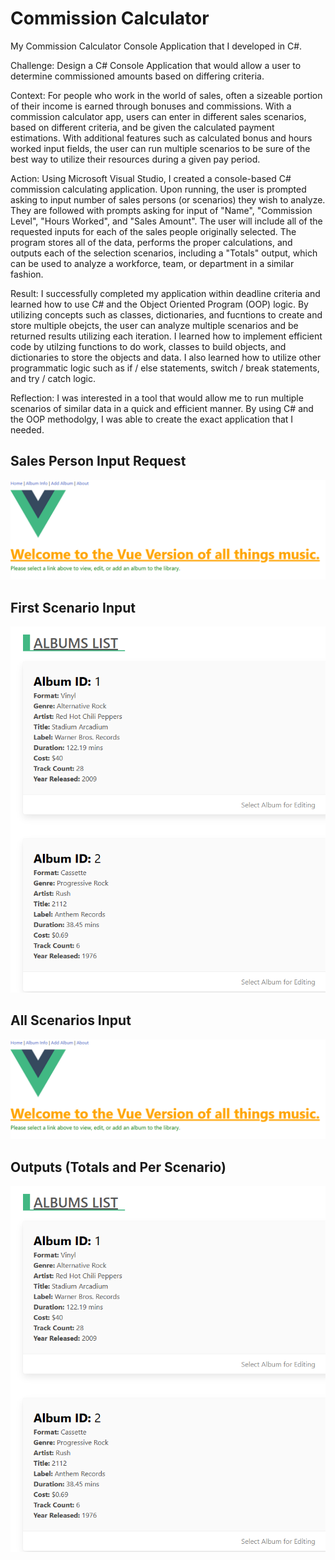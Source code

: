 # Commission Calculator

My Commission Calculator Console Application that I developed in C#.

Challenge: Design a C# Console Application that would allow a user to determine commissioned amounts based on differing criteria.

Context: For people who work in the world of sales, often a sizeable portion of their income is earned through bonuses and commissions. With a commission calculator app,
users can enter in different sales scenarios, based on different criteria, and be given the calculated payment estimations. With additional features such as calculated bonus and hours worked input fields, the user can run multiple scenarios to be sure of the best way to utilize their resources during a given pay period.

Action: Using Microsoft Visual Studio, I created a console-based C# commission calculating application. Upon running, the user is prompted asking to input number of sales persons
(or scenarios) they wish to analyze. They are followed with prompts asking for input of "Name", "Commission Level", "Hours Worked", and "Sales Amount". The user will include all of
the requested inputs for each of the sales people originally selected. The program stores all of the data, performs the proper calculations, and outputs each of the selection scenarios, including a "Totals" output, which can be used to analyze a workforce, team, or department in a similar fashion.

Result: I successfully completed my application within deadline criteria and learned how to use C# and the Object Oriented Program (OOP) logic. By utilizing concepts such as classes, dictionaries, and fucntions to create and store multiple obejcts, the user can analyze multiple scenarios and be returned results utilizing each iteration. I learned how to implement efficient code by utilzing functions to do work, classes to build objects, and dictionaries to store the objects and data. I also learned how to utilize other programmatic logic such as if / else statements, switch / break statements, and try / catch logic.

Reflection: I was interested in a tool that would allow me to run multiple scenarios of similar data in a quick and efficient manner. By using C# and the OOP methodolgy, I was able to create the exact application that I needed.

## Sales Person Input Request

![image](https://github.com/CodyCusey/codycusey.github.io/blob/f7550c36f7da14ffd0d660681e323f3de374ec69/Projects/AlbumTrackerVue/src/assets/Screenshot%202025-04-22%20125919.png)

## First Scenario Input

![image](https://github.com/CodyCusey/codycusey.github.io/blob/f7550c36f7da14ffd0d660681e323f3de374ec69/Projects/AlbumTrackerVue/src/assets/Screenshot%202025-04-22%20125933.png)

## All Scenarios Input

![image](https://github.com/CodyCusey/codycusey.github.io/blob/f7550c36f7da14ffd0d660681e323f3de374ec69/Projects/AlbumTrackerVue/src/assets/Screenshot%202025-04-22%20125919.png)

## Outputs (Totals and Per Scenario)

![image](https://github.com/CodyCusey/codycusey.github.io/blob/f7550c36f7da14ffd0d660681e323f3de374ec69/Projects/AlbumTrackerVue/src/assets/Screenshot%202025-04-22%20125933.png)
